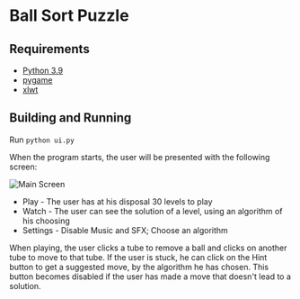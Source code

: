 # Ball Sort Puzzle

## Requirements

- [Python 3.9](https://www.python.org/downloads/)
- [pygame](https://www.pygame.org/wiki/GettingStarted#Pygame%20Installation)
- [xlwt](https://pypi.org/project/xlwt/)

## Building and Running

Run `python ui.py`

When the program starts, the user will be presented with the following screen:

![Main Screen](https://i.imgur.com/XJIhxok.png)

- Play - The user has at his disposal 30 levels to play
- Watch - The user can see the solution of a level, using an algorithm of his choosing
- Settings - Disable Music and SFX; Choose an algorithm

When playing, the user clicks a tube to remove a ball and clicks on another tube to move to that tube.
If the user is stuck, he can click on the Hint button to get a suggested move, by the algorithm he has chosen.
This button becomes disabled if the user has made a move that doesn't lead to a solution.
